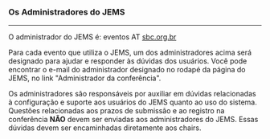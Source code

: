 ### Os Administradores do JEMS
________
O administrador do JEMS é: eventos AT [sbc.org.br](http://sbc.org.br)

Para cada evento que utiliza o JEMS, um dos administradores acima será designado para ajudar e responder às dúvidas dos usuários. Você pode encontrar o e-mail do administrador designado no rodapé da página do JEMS, no link "Administrador da conferência".

Os administradores são responsáveis por auxiliar em dúvidas relacionadas à configuração e suporte aos usuários do JEMS quanto ao uso do sistema. Questões relacionadas aos prazos de submissão e ao registro na conferência **NÃO** devem ser enviadas aos administradores do JEMS. Essas dúvidas devem ser encaminhadas diretamente aos chairs.
